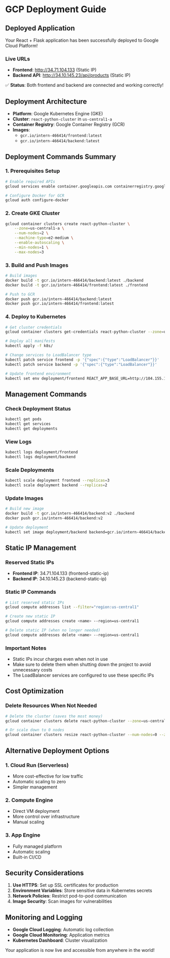 # GCP Deployment Guide

## Deployed Application

Your React + Flask application has been successfully deployed to Google Cloud Platform!

### Live URLs
- **Frontend**: http://34.71.104.133 (Static IP)
- **Backend API**: http://34.10.145.23/api/products (Static IP)

✅ **Status**: Both frontend and backend are connected and working correctly!

## Deployment Architecture

- **Platform**: Google Kubernetes Engine (GKE)
- **Cluster**: `react-python-cluster` in `us-central1-a`
- **Container Registry**: Google Container Registry (GCR)
- **Images**: 
  - `gcr.io/intern-466414/frontend:latest`
  - `gcr.io/intern-466414/backend:latest`

## Deployment Commands Summary

### 1. Prerequisites Setup
```bash
# Enable required APIs
gcloud services enable container.googleapis.com containerregistry.googleapis.com cloudbuild.googleapis.com

# Configure Docker for GCR
gcloud auth configure-docker
```

### 2. Create GKE Cluster
```bash
gcloud container clusters create react-python-cluster \
    --zone=us-central1-a \
    --num-nodes=2 \
    --machine-type=e2-medium \
    --enable-autoscaling \
    --min-nodes=1 \
    --max-nodes=3
```

### 3. Build and Push Images
```bash
# Build images
docker build -t gcr.io/intern-466414/backend:latest ./backend
docker build -t gcr.io/intern-466414/frontend:latest ./frontend

# Push to GCR
docker push gcr.io/intern-466414/backend:latest
docker push gcr.io/intern-466414/frontend:latest
```

### 4. Deploy to Kubernetes
```bash
# Get cluster credentials
gcloud container clusters get-credentials react-python-cluster --zone=us-central1-a

# Deploy all manifests
kubectl apply -f k8s/

# Change services to LoadBalancer type
kubectl patch service frontend -p '{"spec":{"type":"LoadBalancer"}}'
kubectl patch service backend -p '{"spec":{"type":"LoadBalancer"}}'

# Update frontend environment
kubectl set env deployment/frontend REACT_APP_BASE_URL=http://104.155.134.17:5000/api
```

## Management Commands

### Check Deployment Status
```bash
kubectl get pods
kubectl get services
kubectl get deployments
```

### View Logs
```bash
kubectl logs deployment/frontend
kubectl logs deployment/backend
```

### Scale Deployments
```bash
kubectl scale deployment frontend --replicas=3
kubectl scale deployment backend --replicas=2
```

### Update Images
```bash
# Build new image
docker build -t gcr.io/intern-466414/backend:v2 ./backend
docker push gcr.io/intern-466414/backend:v2

# Update deployment
kubectl set image deployment/backend backend=gcr.io/intern-466414/backend:v2
```

## Static IP Management

### Reserved Static IPs
- **Frontend IP**: 34.71.104.133 (frontend-static-ip)
- **Backend IP**: 34.10.145.23 (backend-static-ip)

### Static IP Commands
```bash
# List reserved static IPs
gcloud compute addresses list --filter="region:us-central1"

# Create new static IP
gcloud compute addresses create <name> --region=us-central1

# Delete static IP (when no longer needed)
gcloud compute addresses delete <name> --region=us-central1
```

### Important Notes
- Static IPs incur charges even when not in use
- Make sure to delete them when shutting down the project to avoid unnecessary costs
- The LoadBalancer services are configured to use these specific IPs

## Cost Optimization

### Delete Resources When Not Needed
```bash
# Delete the cluster (saves the most money)
gcloud container clusters delete react-python-cluster --zone=us-central1-a

# Or scale down to 0 nodes
gcloud container clusters resize react-python-cluster --num-nodes=0 --zone=us-central1-a
```

## Alternative Deployment Options

### 1. Cloud Run (Serverless)
- More cost-effective for low traffic
- Automatic scaling to zero
- Simpler management

### 2. Compute Engine
- Direct VM deployment
- More control over infrastructure
- Manual scaling

### 3. App Engine
- Fully managed platform
- Automatic scaling
- Built-in CI/CD

## Security Considerations

1. **Use HTTPS**: Set up SSL certificates for production
2. **Environment Variables**: Store sensitive data in Kubernetes secrets
3. **Network Policies**: Restrict pod-to-pod communication
4. **Image Security**: Scan images for vulnerabilities

## Monitoring and Logging

- **Google Cloud Logging**: Automatic log collection
- **Google Cloud Monitoring**: Application metrics
- **Kubernetes Dashboard**: Cluster visualization

Your application is now live and accessible from anywhere in the world!
